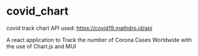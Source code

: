 # covid_chart
covid track chart
API used: https://covid19.mathdro.id/api

A react application to Track the number of Corona Cases Worldwide with the use of Chart.js and MUI
